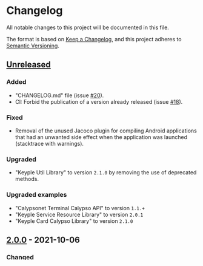 # Changelog
All notable changes to this project will be documented in this file.

The format is based on [Keep a Changelog](https://keepachangelog.com/en/1.0.0/),
and this project adheres to [Semantic Versioning](https://semver.org/spec/v2.0.0.html).

## [Unreleased]
### Added
- "CHANGELOG.md" file (issue [#20]).
- CI: Forbid the publication of a version already released (issue [#18]).
### Fixed
- Removal of the unused Jacoco plugin for compiling Android applications that had an unwanted side effect when the application was launched (stacktrace with warnings).
### Upgraded
- "Keyple Util Library" to version `2.1.0` by removing the use of deprecated methods.
### Upgraded examples
- "Calypsonet Terminal Calypso API" to version `1.1.+`
- "Keyple Service Resource Library" to version `2.0.1`
- "Keyple Card Calypso Library" to version `2.1.0`

## [2.0.0] - 2021-10-06
### Changed
- Upgrade the component to comply with the new internal APIs of Keyple 2.0

## [1.0.0] - 2020-12-18
This is the initial release.

[unreleased]: https://github.com/calypsonet/keyple-plugin-cna-coppernic-cone2-java-lib/compare/2.0.0...HEAD
[2.0.0]: https://github.com/calypsonet/keyple-plugin-cna-coppernic-cone2-java-lib/compare/1.0.0...2.0.0
[1.0.0]: https://github.com/calypsonet/keyple-plugin-cna-coppernic-cone2-java-lib/releases/tag/1.0.0

[#20]: https://github.com/calypsonet/keyple-plugin-cna-coppernic-cone2-java-lib/issues/20
[#18]: https://github.com/calypsonet/keyple-plugin-cna-coppernic-cone2-java-lib/issues/18